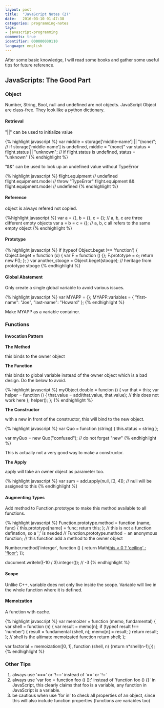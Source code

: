 ```yaml
---
layout: post
title:  "JavaScript Notes (2)"
date:   2016-03-10 01:47:38 
categories: programming-notes
tags: 
- javascript-programming
comments: true
identifier: 000000000110
language: english
---
```


After some basic knowledge, I will read some books and gather some useful tips for future reference. 

## JavaScripts: The Good Part


### Object

Number, String, Bool, null and undefined are not objects. JavaScript Object are class-free. They look like a python dictionary.

#### Retrieval

"||" can be used to initialize value

{% highlight javascript %}
var middle = storage['middle-name'] || "(none)";
// if storage['middle-name'] is undefined, middle = "(none)"
var status = flight.status || "unknown";
// if flight.status is undefined, status = "unknown"
{% endhighlight %}

"&&" can be used to look up an undefined value without TypeError

{% highlight javascript %}
flight.equipment                           // undefined
flight.equipment.model                     // throw "TypeError"
fllght.equipment && flight.equipment.model // undefined
{% endhighlight %}

#### Reference

object is always refered not copied.

{%highlight javascript %}
var a = {}, b = {}, c = {};   // a, b, c are three different empty objects
var a = b = c = {};           // a, b, c all refers to the same empty object
{% endhighlight %}

#### Prototype

{% highlight javascript %}
if (typeof Object.beget !== 'function') {
    Object.beget = function (o) {
        var F = function () {};
        F.prototype = o;
        return new F();
    };
}
var another_stooge = Object.beget(stooge);  // heritage from prototype stooge
{% endhighlight %}

#### Global Abatement

Only create a single global variable to avoid various issues.

{% highlight javascript %}
var MYAPP = {};
MYAPP.variables = {
    "first-name": "Joe",
    "last-name": "Howard"
};
{% endhighlight %}

Make MYAPP as a variable container.


### Functions

#### Invocation Pattern

**The Method**

this binds to the owner object

**The Function**

this binds to global variable instead of the owner object which is a bad design. Do the below to avoid.

{% highlight javascript %}
myObject.double = funcion () {
    var that = this;
    var helper = function () {
        that.value = add(that.value, that.value); // this does not work here
    };
    helper();
};
{% endhighlight %}

**The Constructor**

with a new in front of the constructor, this will bind to the new object.

{% highlight javascript %}
var Quo = function (string) {
    this.status = string
};

var myQuo = new Quo("confused"); // do not forget "new"
{% endhighlight %}

This is actually not a very good way to make a constructor.

**The Apply**

apply will take an owner object as parameter too.

{% highlight javascript %}
var sum = add.apply(null, [3, 4]); // null will be assigned to this
{% endhighlight %}

#### Augmenting Types

Add method to Function.prototype to make this method available to all functions.

{% highlight javascript %}
Function.prototype.method = function (name, func) {
    this.prototype[name] = func;
    return this;
}; // this is not a function defination, so a ';' is needed
// Function.prototype.method = an anonymous function;
// this function add a method to the owner object

Number.method('interger', function () {
    return Math[this < 0 ? 'ceiling' : 'floor'](this);
});

document.writeln((-10 / 3).integer()); // -3
{% endhighlight %}

#### Scope

Unlike C++, variable does not only live inside the scope. Variable will live in the whole function where it is defined.

#### Memoization

A function with cache.

{% highlight javascript %}
var memoizer = function (memo, fundamental) {
    var shell = function (n) {
         var result = memo[n];
         if (typeof result !== 'number') {
             result = fundamental (shell, n);
             memo[n] = result;
         }
         return result;
    };   // shell is the altimate memoizated function
    return shell;
};

var factorial = memoization([0, 1], function (shell, n) {return n*shell(n-1);});
{% endhighlight %}

### Other Tips


1. always use '===' or '!==' instead of '==' or '!='
2. always use 'var foo = function foo () ();' instead of 'function foo () {}' in JavaScript, this clearly claims that foo is a variable, any function in JavaScript is a variable.
3. be cautious when use 'for in' to check all properties of an object, since this will also include function properties (functions are variables too)
